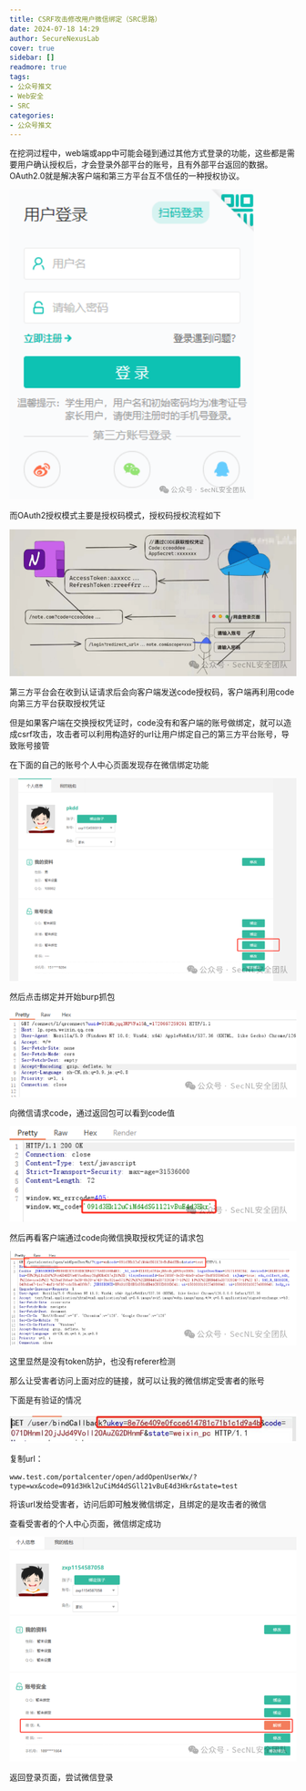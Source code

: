 ```yaml
---
title: CSRF攻击修改用户微信绑定（SRC思路）
date: 2024-07-18 14:29
author: SecureNexusLab
cover: true
sidebar: []
readmore: true
tags: 
- 公众号推文
- Web安全
- SRC
categories:
- 公众号推文
---
```


在挖洞过程中，web端或app中可能会碰到通过其他方式登录的功能，这些都是需要用户确认授权后，才会登录外部平台的账号，且有外部平台返回的数据。OAuth2.0就是解决客户端和第三方平台互不信任的一种授权协议。

![](/images/csrf-wechat-src/1.png)

而OAuth2授权模式主要是授权码模式，授权码授权流程如下

![](/images/csrf-wechat-src/2.png)

第三方平台会在收到认证请求后会向客户端发送code授权码，客户端再利用code向第三方平台获取授权凭证

但是如果客户端在交换授权凭证时，code没有和客户端的账号做绑定，就可以造成csrf攻击，攻击者可以利用构造好的url让用户绑定自己的第三方平台账号，导致账号接管

在下面的自己的账号个人中心页面发现存在微信绑定功能

![](/images/csrf-wechat-src/3.png)

然后点击绑定并开始burp抓包

![](/images/csrf-wechat-src/4.png)

向微信请求code，通过返回包可以看到code值

![](/images/csrf-wechat-src/5.png)

然后再看客户端通过code向微信换取授权凭证的请求包

![](/images/csrf-wechat-src/6.png)

这里显然是没有token防护，也没有referer检测

那么让受害者访问上面对应的链接，就可以让我的微信绑定受害者的账号

下面是有验证的情况

![](/images/csrf-wechat-src/7.png)

复制url：

```
www.test.com/portalcenter/open/addOpenUserWx/?type=wx&code=091d3Hkl2uCiMd4dSGll21vBuE4d3Hkr&state=test

```

将该url发给受害者，访问后即可触发微信绑定，且绑定的是攻击者的微信

查看受害者的个人中心页面，微信绑定成功

![](/images/csrf-wechat-src/8.png)

返回登录页面，尝试微信登录
